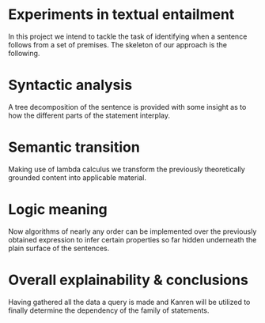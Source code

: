 # Experiments in textual entailment

In this project we intend to tackle the task of identifying when a sentence follows from a set of premises.
The skeleton of our approach is the following.

# Syntactic analysis

A tree decomposition of the sentence is provided with some insight as to how the different parts of the statement interplay.

# Semantic transition

Making use of lambda calculus we transform the previously theoretically grounded content into applicable material.

# Logic meaning 

Now algorithms of nearly any order can be implemented over the previously obtained expression to infer certain properties so far hidden underneath the plain surface of the sentences. 

# Overall explainability & conclusions

Having gathered all the data a query is made and Kanren will be utilized to finally determine the dependency of the family of statements. 
